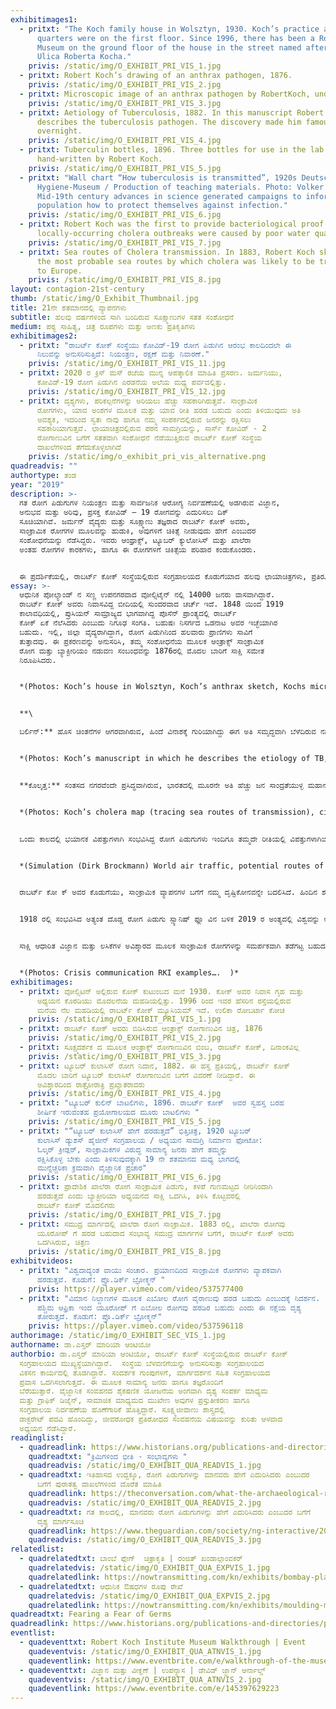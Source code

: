 ```yaml
---
exhibitimages1:
  - pritxt: "The Koch family house in Wolsztyn, 1930. Koch’s practice and the living
      quarters were on the first floor. Since 1996, there has been a Robert Koch
      Museum on the ground floor of the house in the street named after him:
      Ulica Roberta Kocha."
    privis: /static/img/O_EXHIBIT_PRI_VIS_1.jpg
  - pritxt: Robert Koch’s drawing of an anthrax pathogen, 1876.
    privis: /static/img/O_EXHIBIT_PRI_VIS_2.jpg
  - pritxt: Microscopic image of an anthrax pathogen by RobertKoch, undated.
    privis: /static/img/O_EXHIBIT_PRI_VIS_3.jpg
  - pritxt: Aetiology of Tuberculosis, 1882. In this manuscript Robert Koch first
      describes the tuberculosis pathogen. The discovery made him famous
      overnight.
    privis: /static/img/O_EXHIBIT_PRI_VIS_4.jpg
  - pritxt: Tuberculin bottles, 1896. Three bottles for use in the lab with labels
      hand-written by Robert Koch.
    privis: /static/img/O_EXHIBIT_PRI_VIS_5.jpg
  - pritxt: "Wall chart “How tuberculosis is transmitted”, 1920s Deutsches
      Hygiene-Museum / Production of teaching materials. Photo: Volker Kreidler.
      Mid-19th century advances in science generated campaigns to inform the
      population how to protect themselves against infection."
    privis: /static/img/O_EXHIBIT_PRI_VIS_6.jpg
  - pritxt: Robert Koch was the first to provide bacteriological proof that
      locally-occurring cholera outbreaks were caused by poor water quality.
    privis: /static/img/O_EXHIBIT_PRI_VIS_7.jpg
  - pritxt: Sea routes of Cholera transmission. In 1883, Robert Koch sketched out
      the most probable sea routes by which cholera was likely to be transmitted
      to Europe.
    privis: /static/img/O_EXHIBIT_PRI_VIS_8.jpg
layout: contagion-21st-century
thumb: /static/img/O_Exhibit_Thumbnail.jpg
title: 21ನೇ ಶತಮಾನದಲ್ಲಿ ವ್ಯಾಪನಗಳು
subtitle: ಹಲವು ವರ್ಷಗಳಿಂದ ಸಾಗಿ ಬಂದಿರುವ ಸೂಕ್ಷ್ಮಾಣುಗಳ ಸತತ ಸಂಶೋಧನೆ
medium: ಪಠ್ಯ ಸಾಹಿತ್ಯ, ಚಿತ್ರ ರೂಪಗಳು ಮತ್ತು ಅಣಕು ಪ್ರತಿಕೃತಿಗಳು
exhibitimages2:
  - pritxt: "ರಾಬರ್ಟ್‌ ಕೋಕ್ ಸಂಸ್ಥೆಯು ಕೋವಿಡ್‌-19 ರೋಗ ಪಿಡುಗಿನ ಆರಂಭ ಕಾಲದಿಂದಲೇ ಈ
      ನಿಲುವನ್ನು ಅನುಸರಿಸುತ್ತಿದೆ: ನಿಯಂತ್ರಣ, ರಕ್ಷಣೆ ಮತ್ತು ನಿವಾರಣೆ."
    privis: /static/img/O_EXHIBIT_PRI_VIS_11.jpg
  - pritxt: 2020 ರ ಕ್ರಿಸ್ ಮಸ್‌ ರಜೆಯ ಮುನ್ನ ಆಪತ್ಕಾಲಿಕ ಮಾಹಿತಿ ಪ್ರಸರಣ. ಜರ್ಮನಿಯು,
      ಕೋವಿಡ್‌-19 ರೋಗ ಪಿಡುಗಿನ ಎರಡನೆಯ ಅಲೆಯ ಮಧ್ಯ ಪರ್ವದಲ್ಲಿತ್ತು.
    privis: /static/img/O_EXHIBIT_PRI_VIS_12.jpg
  - pritxt: ದೃಶ್ಯಗಳು, ಪರಿಕಲ್ಪನೆಗಳನ್ನು ಅರಿಯಲು ಹೆಚ್ಚು ಸಹಕಾರಿಗಿರುತ್ತವೆ. ಸಾಂಕ್ರಾಮಿಕ
      ರೋಗಗಳು, ಯಾವ ಅಂಶಗಳ ಮೂಲಕ ಮತ್ತು ಯಾವ ರೀತಿ ಹರಡ ಬಹುದು ಎಂದು ತಿಳಿಯುವುದು ಅತಿ
      ಅವಶ್ಯಕ, ಇದರಿಂದ ಸ್ವತಃ ನಾವು ಹಾಗೂ ನಮ್ಮ ಸಂಪರ್ಕದಲ್ಲಿರುವ ಜನರನ್ನು ರಕ್ಷಿಸಲು
      ಸಹಕಾರಿಯಾಗುತ್ತವೆ. ಛಾಯಾಚಿತ್ರದಲ್ಲಿರುವ ಪಠನ ಸಾಮಗ್ರಿಯನ್ನು, ಸಾರ್ಸ್‌ ಕೋವಿಡ್‌ - 2
      ರೋಗಾಣುವಿನ ಬಗೆಗೆ ಸತತವಾಗಿ ಸಂಶೋಧನೆ ನೆಡೆಯುತ್ತಿರುವ ರಾಬರ್ಟ್‌ ಕೋಕ್ ಸಂಸ್ಥೆಯ
      ದಾಖಲೆಗಳಿಂದ ತೆಗೆದುಕೊಳ್ಳಲಾಗಿದೆ
    privis: /static/img/o_exhibit_pri_vis_alternative.png
quadreadvis: ""
authortype: ತಂಡ
year: "2019"
description: >-
  ಗತ ರೋಗ ಪಿಡುಗುಗಳ ನಿಯಂತ್ರಣ ಮತ್ತು ಸಾರ್ವಜನಿಕ ಆರೋಗ್ಯ ನಿರ್ವಹಣೆಯಲ್ಲಿ ಅಡಗಿರುವ ವಿಜ್ಞಾನ,
  ಅನುಭವ ಮತ್ತು ಅರಿವು, ಪ್ರಸಕ್ತ ಕೋವಿಡ್‌ – 19 ರೋಗವನ್ನು ಎದುರಿಸಲು ದಿಕ್‌
  ಸೂಚಿಯಾಗಿವೆ. ಜರ್ಮನ್‌ ವೈದ್ಯರು ಮತ್ತು ಸೂಕ್ಷ್ಮಾಣು ತಜ್ಞರಾದ ರಾಬರ್ಟ್‌ ಕೋಕ್ ಅವರು,
  ಸಾಂಕ್ರಾಮಿಕ ರೋಗಗಳ ಮೂಲವನ್ನು ಹುಡುಕಿ, ಅವುಗಳಿಗೆ ಚಿಕಿತ್ಸೆ ನೀಡುವುದು ಹೇಗೆ ಎಂಬುದರ
  ಸಂಶೋಧನೆಯನ್ನು ನೆಡೆಸಿದ್ದರು. ಇವರು ಆಂಥ್ರಾಕ್ಸ್‌, ಟ್ಯೂಬರ್ ಕ್ಯುಲೋಸಿಸ್‌ ಮತ್ತು ಖಾಲೆರಾ
  ಅಂತಹ ರೋಗಗಳ ಕಾರಕಗಳು, ಹಾಗೂ ಈ ರೋಗಗಳಿಗೆ ಚಿಕಿತ್ಸೆಯ ಪರಿಹಾರ ಕಂಡುಕೊಂಡರು.  


  ಈ ಪ್ರದರ್ಶಿಕೆಯಲ್ಲಿ, ರಾಬರ್ಟ್‌ ಕೋಕ್ ಸಂಸ್ಥೆಯಲ್ಲಿರುವ ಸಂಗ್ರಹಾಲಯದ ಕೊಡುಗೆಯಾದ ಹಲವು ಛಾಯಾಚಿತ್ರಗಳು, ಪ್ರತಿರೂಪಗಳು, ಅನುಕರಣಾತ್ಮಕ ಕೃತಿಗಳು ಪ್ರದರ್ಶಿತ ಗೊಂಡಿವೆ. ರಾಬರ್ಟ್‌ ಕೋಕ್ ಅವರು ತಮ್ಮ ಮೊದಲ ಅನ್ವೇಷಣೆಗಳನ್ನು ಕೈಗೊಂಡ ಸ್ಥಳಗಳನ್ನು ಪ್ರಸ್ತುತ ಪಡಿಸಲಾಗಿದೆ. ಸಾಂಕ್ರಾಮಿಕ ರೋಗಗಳ ವಿರುದ್ಧ ಮಾನವರ ಸತತ ಹೋರಾಟಗಳು ಕಾಲಾಂತರದಲ್ಲಿ ಹೇಗೆ ವಿಕಸನ ಹೊಂದಿವೆ ಎಂಬುದನ್ನು  ಚಿಂತಿಸಬೇಕಾಗಿದೆ.
essay: >-
  ಆಧುನಿಕ ಪೋಲ್ಯಾಂಡ್‌ ನ ಸಣ್ಣ ಉಪನಗರವಾದ ವೋಲ್ಸಿಟೈನ್‌ ನಲ್ಲಿ 14000 ಜನರು ವಾಸವಾಗಿದ್ದಾರೆ.
  ರಾಬರ್ಟ್‌ ಕೋಕ್ ಅವರು ನಿವಾಸವಿದ್ದ ಬೀದಿಯಲ್ಲಿ ಸುಂದರವಾದ ಚರ್ಚ್‌ ಇದೆ. 1848 ಯಿಂದ 1919
  ಕಾಲಾವಧಿಯಲ್ಲಿ, ಪ್ರುಸಿಯನ್‌ ಸಾಮ್ರಾಜ್ಯದ ಭಾಗವಾಗಿದ್ದ ಪೊಸೆನ್‌ ಪ್ರಾಂತ್ಯದಲ್ಲಿ ರಾಬರ್ಟ್‌
  ಕೋಕ್ ಏಕೆ ನೆಲೆಸಿದರು ಎಂಬುದು ನಿಗೂಢ ಸಂಗತಿ. ಬಹುಷಃ ನಿಸರ್ಗದ ಒಡನಾಟ ಅವರ ಇಚ್ಛೆಯಾಗಿರ
  ಬಹುದು. ಇಲ್ಲಿ, ಜಿಲ್ಲಾ ವೈದ್ಯರಾಗಿದ್ದಾಗ, ರೋಗ ಪಿಡುಗಿನಿಂದ ಹಲವಾರು ಪ್ರಾಣಿಗಳು ಸಾವಿಗೆ
  ತುತ್ತಾದವು. ಈ ಪ್ರಕರಣವನ್ನು ಅನುಸರಿಸಿ, ತಮ್ಮ ಸಂಶೋಧನೆಯ ಮೂಲಕ ಆಂತ್ರಾಕ್ಸ್‌ ಸಾಂಕ್ರಾಮಿಕ
  ರೋಗ ಮತ್ತು ಬ್ಯಾಕ್ಟೀರಿಯಂ ನಡುವಣ ಸಂಬಂಧವನ್ನು 1876ರಲ್ಲಿ ಮೊದಲ ಬಾರಿಗೆ ಸಾಕ್ಷಿ ಸಮೇತ
  ನಿರೂಪಿಸಿದರು.


  *(Photos: Koch’s house in Wolsztyn, Koch’s anthrax sketch, Kochs microscopic anthrax  image)* 


  **\

  ಬರ್ಲಿನ್:‌** ಹೊಸ ಚಿಂತನೆಗಳ ಆಗರವಾಗಿರುವ, ಹಿಂದೆ ವಿನಾಶಕ್ಕೆ ಗುರಿಯಾಗಿದ್ದು ಈಗ ಅತಿ ಸಮೃದ್ಧವಾಗಿ ಬೆಳೆದಿರುವ ನಗರ, ಬರ್ಲಿನ್.‌  3.8 ದಶಲಕ್ಷ ಜನಸಂಖ್ಯೆ ಹೊಂದಿದ್ದು, ಯೋರೋಪ್ ಖಂಡದಲ್ಲೀಯೇ ಎರಡನೇ ಅತಿ ಹೆಚ್ಚು ಜನ ಸಾಂದ್ರತೆಯುಳ್ಳ ನಗರವಾಗಿದೆ. ಎಲ್ಲ ಬಗೆಯ ಜನರು ಇಲ್ಲಿ ವಾಸವಾಗಿದ್ದಾರೆ, ಕೆಲಸ ಮಾಡುತ್ತಾರೆ. ಕಾಬಲ್‌ಸ್ಟೋನ್‌ ಬೀದಿಗಳಲ್ಲಿ ಕುದುರೆಗಳ ನೆಡಿಗೆಯ ಸಪ್ಪಳ ಕೇಳುತ್ತಿದ್ದ ಕಾಲವೊಂದಿತ್ತು.  ಈಗ ಆಧುನಿಕ ಇಂಜಿನ್ ಗಳ ಸದ್ದು ಕೇಳಿ ಬರುತ್ತದೆ. ಎರಡನೇ ವಿಶ್ವ ಯುದ್ಧದಲ್ಲಿ ಅನೇಕ ಭವ್ಯ ಭವನಗಳು ನಾಶವಾಗಿದ್ದರೂ, ಇನ್ನೂ ಹಲವು ಅಂತಹ ಭವನಗಳು ಇಲ್ಲಿ ಇವೆ.  ಅವುಗಳಲ್ಲಿ, ಸಾಂಕ್ರಾಮಿಕ ರೋಗಗಳ ಬಗೆಗೆ ಸಂಶೋಧನೆ ನೆಡೆಯುವ ಐತಿಹಾಸಿಕ ರಾಯಲ್‌ ಪ್ರಶಿಯನ್‌ ಸಂಸ್ಥೆಯೂ ಸಹ ಒಂದು. 1882 ರಲ್ಲಿ ಏಳರಲ್ಲಿ ಒಬ್ಬರನ್ನು ಬಲಿ ತೆಗೆದು ಕೊಳ್ಳುತ್ತಿದ್ದ ಟ್ಯೂಬರ್‌ ಕ್ಯುಲಾಸಿಸ್‌ ರೋಗದ ಮೂಲ ಕಾರಣವನ್ನು ಪತ್ತೆ ಹಚ್ಚಲು, ರಾಬರ್ಟ್‌ ಕೋಚ್,‌ ಅಪಾರ ಪ್ರಯಾಸ ಪಟ್ಟಿದ್ದರು, ಸಫಲತೆಯನ್ನೂ ಕಂಡರು. ಅವರ ಪ್ರಯತ್ನದ ಪ್ರತೀಕವಾಗಿ ಈ ಸಂಶೋಧನಾ ಸಂಸ್ಥೆಯನ್ನು ಸ್ಥಾಪಿಸಲಾಯಿತು.


  *(Photos: Koch’s manuscript in which he describes the etiology of TB, Tuberculin bottles  from Koch, Risk communication – spread of TB)* 


  **ಕೊಲ್ಕತ್ತ:** ಸಂತಸದ ನಗರವೆಂದೇ ಪ್ರಸಿದ್ಧವಾಗಿರುವ, ಭಾರತದಲ್ಲಿ ಮೂರನೇ ಅತಿ ಹೆಚ್ಚು ಜನ ಸಾಂದ್ರತೆಯುಳ್ಳ ಮಹಾನಗರ. 14 ದಶಲಕ್ಷ ಜನ ಸಂಖ್ಯೆಯನ್ನು ಹೊಂದಿದೆ. ಕೊಲ್ಕತ್ತ, ಬ್ರಿಟಿಷ್‌ ಸಾಮ್ರಾಜ್ಯದಲ್ಲಿ, ಒಂದು ಶತಮಾನಕ್ಕೂ ಹೆಚ್ಚು ಕಾಲ, ಭಾರತದ ಬ್ರಿಟಿಷ್‌ ಆಡಳಿತ ಪ್ರಾಂತ್ಯಗಳಿಗೆ ಮುಖ್ಯಾಲಯವಾಗಿತ್ತು. ಕೊಲ್ಕತ್ತದಲ್ಲಿ ಭಾರತದ ಅತಿ ಪುರಾತನ ಬಂದರು ಇದೆ. ದಿನದಲ್ಲಿ ನಗರವನ್ನು ಒಮ್ಮೆ ಸುತ್ತು ಹಾಕಿದರೆ, ಉದ್ಯಾನದ ಮಧ್ಯದಲ್ಲಿರುವ ವಿಕ್ಟೋರಿಯಾ ಮೆಮೋರಿಯಲ್‌ ತರಹದ ಸುಂದರ ತಾಣಗಳಲ್ಲಿ ವಿಶ್ರಾಂತಿ ಪಡೆಯ ಬಹುದು. 1883ರಲ್ಲಿ, ಖಾಲೆರಾ ಎಂಬ ರೋಗವು ಕೊಲ್ಕತ್ತ ನಗರದ ನಿವಾಸಿಗರನ್ನು ಮಹಾಮಾರಿಯಾಗಿ ವ್ಯಾಪಿಸಿ ಕಾಡಿದಾಗ, ರಾಬರ್ಟ್‌ ಕೋಕ್ ಅವರು ಇಜಿಪ್ಟ್‌ ನಿಂದ ಭಾರತಕ್ಕೆ ಬರುವಂತಾಯಿತು.


  *(Photos: Koch’s cholera map (tracing sea routes of transmission), city map of Kolkata  during Koch’s time)* 


  ಒಂದು ಕಾಲದಲ್ಲಿ ಭಯಾನಕ ವಿಪತ್ತುಗಳಾಗಿ ಸಂಭವಿಸಿದ್ದ ರೋಗ ಪಿಡುಗುಗಳು ಇಂದಿಗೂ ತಮ್ಮದೇ ರೀತಿಯಲ್ಲಿ ವಿಪತ್ತುಗಳಾಗಿಯೇ ಉಳಿದಿವೆ. ಈಗ ನಾವು ಜಾಗತಿಕ ವಿಶ್ವದಲ್ಲಿ ಇದ್ದೇವೆ. ಅತಿಯಾದ ನಗರೀಕರಣದ ಫಲಸ್ವರೂಪವಾಗಿ, ಮಹಾ ನಗರಗಳು ಅಸ್ಥಿತ್ವಕ್ಕೆ ಬಂದಿವೆ. ಹಿಂದೆಂದೂ ಕಾಣದ ಅಂತರ್ರಾಷ್ಟ್ರೀಯ ಮಟ್ಟದ  ಪ್ರಯಾಣ ಪ್ರವಾಸಗಳನ್ನು ಕಾಣುತ್ತಿದ್ದೇವೆ. ರಾಬರ್ಟ್‌ ಕೋಕ್ ಅಂತಹವರಿಗೆ ವಾರಗಳೇ ಹಿಡಿದಿದ್ದ ಪ್ರಯಾಣವನ್ನು ನಾವು ಕೆಲವೇ ಗಂಟೆಗಳಲ್ಲಿ ಪೂರೈಸಲು ಸಾಧ್ಯವಾಗುತ್ತಿದೆ. 1883 ರಲ್ಲಿ, ಬಡವರ ರೋಗವೆಂದೇ ಪ್ರಸಿದ್ಧವಾಗಿದ್ದಂತಹ ಖಾಲೆರಾ ರೋಗ ಪಿಡುಗು ಭಾರತದಿಂದ ಯೂರೋಪ್‌ ವರೆಗೂ ಹೇಗೆ ಸಂವನವಾಯಿತು ಎಂದು ರಾಬರ್ಟ್‌ ಕೋಚ್ ಅವರು‌, ಸಂಭಾವ್ಯ ಸಮುದ್ರ ಮಾರ್ಗಗಳ ನಕ್ಷೆಯನ್ನು ರಚಿಸಿದ್ದರು. ರಾಬರ್ಟ್‌ ಕೋಕ್ ಸಂಸ್ಥೆಯ ವಿಜ್ಞಾನಿಗಳು ಇಂದಿನ ದಿನಗಳಲ್ಲಿ, ವಾಯು ಮಾರ್ಗದಲ್ಲಿ ವಿಶ್ವದೆಲ್ಲೆಡೆ ಹರಡ ಬಹುದಾದ ಮಾರಣಾಂತಕ ವೈರಸ್‌ ಗಳ ಸಂವಹನದ ನಕ್ಷೆಗಳನ್ನು ಪತ್ತೆ ಮಾಡುವ ಕಾರ್ಯದಲ್ಲಿ ತೊಡಗಿದ್ದಾರೆ.


  *(Simulation (Dirk Brockmann) World air traffic, potential routes of deadly viruses)*


  ರಾಬರ್ಟ್‌ ಕೋ ಕ್ ಅವರ ಕೊಡುಗೆಯು, ಸಾಂಕ್ರಾಮಿಕ ವ್ಯಾಪನಗಳ ಬಗೆಗೆ ನಮ್ಮ ದೃಷ್ಟಿಕೋನವನ್ನೇ ಬದಲಿಸಿದೆ. ಹಿಂದಿನ ಶತಮಾನದಲ್ಲಿ, ಸಾಂಕ್ರಾಮಿಕ ರೋಗಗಳನ್ನು ಎದುರಿಸುವ ಮಾರ್ಗಗಳನ್ನು ಕಂಡುಕೊಂಡಿದ್ದೇವೆ. ಆದರೆ, ಆಂತ್ರಾಕ್ಸ್‌, ಟ್ಯೂಬರ್ ಕ್ಯುಲೋಸಿಸ್‌ ಮತ್ತು ಖಾಲೆರಾ ಅಂತಹ ರೋಗಗಳು ಮಾನವರ ಅಸ್ಥಿತ್ವಕ್ಕೆ ಮಾರಣಾಂತಕವಾಗಿ ಉಳಿದಿಲ್ಲವೇನೋ ಅನ್ನಿಸುತ್ತದೆ? 


  1918 ರಲ್ಲಿ ಸಂಭವಿಸಿದ ಅತ್ಯಂತ ದೊಡ್ಡ ರೋಗ ಪಿಡುಗು ಸ್ಪ್ಯಾನಿಷ್‌ ಫ್ಲೂ ವಿನ ಬಳಿಕ 2019 ರ ಅಂತ್ಯದಲ್ಲಿ ವಿಶ್ವವನ್ನು ಅಪ್ಪಳಿಸಿರುವ ಕೋವಿಡ್‌-19, 100 ದಶ ಲಕ್ಷಕ್ಕೂ ಹೆಚ್ಚು ಜನರನ್ನು ಪೀಡಿಸಿದೆ ಹಾಗೂ ವಿಶ್ವದೆಲ್ಲೆಡೆ, 2.5 ದಶ ಲಕ್ಷ ಜನರು ಸಾವನ್ನಪ್ಪಿದ್ದಾರೆ.  


  ಸಾಕ್ಷಿ ಆಧಾರಿತ ವಿಜ್ಞಾನ ಮತ್ತು ಲಸಿಕೆಗಳ ಅವಿಶ್ಕಾರದ ಮೂಲಕ ಸಾಂಕ್ರಾಮಿಕ ರೋಗಗಳನ್ನು ಸಮರ್ಪಕವಾಗಿ ತಡೆಗಟ್ಟ ಬಹುದು. ಸಾಂಕ್ರಾಮಿಕ ರೋಗಗಳ ನಿವಾರಕ ಔಷಧಿಗಳನ್ನು ಪಡೆದಿರುವ ನಾವು, ಇಂತಹ ಬೃಹದಾಕಾರದ ಗಟ್ಟಿ ನಿಲುವಿನಲ್ಲಿ ಬಿರುಕುಗಳು ಗೋಚರಿಸಿದಾಗ, ನಿಜವಾಗಲೂ ಎಷ್ಟು ಚಿಂತಿಸ ಬೇಕು? ಈ ಬಿರುಕುಗಳನ್ನು ಸರಿಪಡಿಸದೇ ಇರುವ ಸಂದರ್ಭ ಒದಗಿದರೆ ಏನು ಮಾಡ ಬೇಕು?  ಇಂದು ಬಹಳ ಜನರು ವಿಜ್ಞಾನದ ಸಾಕ್ಷಿ ಆಧಾರಿತ ಅರಿವಿನ ಬಗೆಗೆ ತಮ್ಮ ವಿಶ್ವಾಸವನ್ನು ಕಳೆದುಕೊಂಡಿದ್ದಾರೆ. ನಮ್ಮ ಆಂತರಿಕ ಭೀತಿ ಮತ್ತು ಭಾವನೆಗಳನ್ನು ಜೊತೆಗೆ ಆಟ ಆಡುವ ಸುಳ್ಳು ಸುದ್ದಿಗಳು ಮತ್ತು ವದಂತಿಗಳನ್ನು ನಂಬುವಷ್ಟು ಸುಲಭವಾಗಿ ಸಾಕ್ಷಿ ಆಧಾರಿತ ಜ್ಞಾನವನ್ನು ಜನರು ಸ್ವೀಕರಿಸುವುದಿಲ್ಲ. ಈ ಸಾಂಕ್ರಾಮಿಕ ರೋಗಗಳನ್ನು ಎದುರಿಸುವ ನಿಟ್ಟಿನಲ್ಲಿ, ನಮ್ಮ ಶಕ್ತಿಶಾಲಿ ಸಹಚರರ ವಿರುದ್ಧ ಸೆಣೆಸಾಡುತ್ತಿದ್ದೇವೆಯೇ ಮತ್ತು ಅಪನಂಬಿಕೆಯ ಸಾಂಕ್ರಾಮಿಕತೆಯು ಮಾರಣಾಂತಕ ವೈರಾಣುವಿಗಿಂತಲೂ ಹೆಚ್ಚು ರಬಸಸವಾಗಿ ಹರಡುತ್ತಿದೆಯೇ?


  *(Photos: Crisis communication RKI examples….  )*
exhibitimages:
  - pritxt: ವೋಲ್ಸಿಟಿನ್‌ ಅಲ್ಲಿರುವ ಕೋಕ್ ಕುಟುಂಬದ ಮನೆ 1930. ಕೋಕ್ ಅವರ ನಿವಾಸ ಗೃಹ ಮತ್ತು
      ಅಧ್ಯಯನ ಕೊಠಡಿಯು ಮೊದಲನೆಯ ಮಹಡಿಯಲ್ಲಿತ್ತು. 1996 ರಿಂದ ಇವರ ಹೆಸರಿನ ರಸ್ತೆಯಲ್ಲಿರುವ
      ಮನೆಯ ನೆಲ ಮಹಡಿಯಲ್ಲಿ ರಾಬರ್ಟ್‌ ಕೋಕ್ ಮ್ಯೂಸಿಯಮ್‌ ಇದೆ. ಉಲಿಕಾ ರೋಬರ್ಟಾ ಕೋಚ
    privis: /static/img/O_EXHIBIT_PRI_VIS_1.jpg
  - pritxt: ರಾಬರ್ಟ್‌ ಕೋಕ್ ಅವರು ಬಿಡಿಸಿರುವ ಆಂತ್ರಾಕ್ಸ್‌ ರೋಗಾಣುವಿನ ಚಿತ್ರ, 1876
    privis: /static/img/O_EXHIBIT_PRI_VIS_2.jpg
  - pritxt: ಸೂಕ್ಷ್ಮದರ್ಶಕ ದ ಮೂಲಕ ಆಂತ್ರಾಕ್ಸ್‌ ರೋಗಾಣುವಿನ ಬಿಂಬ, ರಾಬರ್ಟ್‌ ಕೋಕ್, ದಿನಾಂಕವಿಲ್ಲ
    privis: /static/img/O_EXHIBIT_PRI_VIS_3.jpg
  - pritxt: ಟ್ಯೂಬರ್‌ ಕುಲಾಸಿಸ್‌ ರೋಗ ನಿದಾನ, 1882. ಈ ಹಸ್ತ ಪ್ರತಿಯಲ್ಲಿ, ರಾಬರ್ಟ್‌ ಕೋಕ್
      ಮೊದಲ ಬಾರಿಗೆ ಟ್ಯೂಬರ್‌ ಕುಲಾಸಿಸ್‌ ರೋಗಾಣುವಿನ ಬಗೆಗೆ ವಿವರಣೆ ನೀಡಿದ್ದಾರೆ. ಈ
      ಅವಿಶ್ಕಾರದಿಂದ ರಾತ್ರೋರಾತ್ರಿ ಪ್ರಖ್ಯಾತರಾದರು
    privis: /static/img/O_EXHIBIT_PRI_VIS_4.jpg
  - pritxt: "ಟ್ಯೂಬರ್‌ ಕುಲಿನ್‌ ಬಾಟಲಿಗಳು, 1896. ರಾಬರ್ಟ್‌ ಕೋಕ್  ಅವರ ಸ್ವಹಸ್ತ ಬರಹ
      ಶೀರ್ಷಿಕೆ ಇರುವಂತಹ ಪ್ರಯೋಗಾಲಯದ ಮೂರು ಬಾಟಲಿಗಳು "
    privis: /static/img/O_EXHIBIT_PRI_VIS_5.jpg
  - pritxt: "“ಟ್ಯೂಬರ್‌ ಕುಲಾಸಿಸ್‌ ಹೇಗೆ ಹರಡುತ್ತದೆ” ಭಿತ್ತಿಚಿತ್ರ, 1920 ಟ್ಯೂಬರ್‌
      ಕುಲಾಸಿಸ್‌ ಡ್ಯುಶಸ್‌ ಹೈಜೀನ್‌ ಸಂಗ್ರಹಾಲಯ / ಅಧ್ಯಯನ ಸಾಮಗ್ರಿ ನಿರ್ಮಾಣ ಫೋಟೋ:
      ಓಲ್ಕರ್‌ ಕ್ರೀಡ್ಲರ್‌, ಸಾಂಕ್ರಾಮಿಕಗಳ ವಿರುದ್ಧ ಸಾಮಾನ್ಯ ಜನರು ಹೇಗೆ ತಮ್ಮನ್ನು
      ರಕ್ಷಿಸಿಕೊಳ್ಳ ಬೇಕು ಎಂದು ತಿಳಿಸುವುದಕ್ಕಾಗಿ 19 ನೇ ಶತಮಾನದ ಮಧ್ಯ ಭಾಗದಲ್ಲಿ
      ಮುನ್ನೆಚ್ಚರಿಕಾ ಕ್ರಮವಾಗಿ ವೈಜ್ಞಾನಿಕ ಪ್ರಚಾರ"
    privis: /static/img/O_EXHIBIT_PRI_VIS_6.jpg
  - pritxt: ಪ್ರಾದೇಶಿಕ ಖಾಲೆರಾ ರೋಗ ಸಾಂಕ್ರಾಮಿಕ ಪಿಡುಗು, ಕಳಪೆ ಗುಣಮಟ್ಟದ ನೀರಿನಿಂದಾಗಿ
      ಹರಡುತ್ತದೆ ಎಂದು ಬ್ಯಾಕ್ಟೀರಿಯಾ ಅಧ್ಯಯನದ ಸಾಕ್ಷಿ ಒದಗಿಸಿ, ತಿಳಿಸಿ ಕೊಟ್ಟವರಲ್ಲಿ
      ರಾಬರ್ಟ್‌ ಕೋಕ್ ಮೊದಲಿಗರು
    privis: /static/img/O_EXHIBIT_PRI_VIS_7.jpg
  - pritxt: ಸಮುದ್ರ ಮಾರ್ಗದಲ್ಲಿ ಖಾಲೆರಾ ರೋಗ ಸಾಂಕ್ರಾಮಿಕ. 1883 ರಲ್ಲಿ, ಖಾಲೆರಾ ರೋಗವು
      ಯೂರೋಪ್‌ ಗೆ ಹರಡ ಬಹುದಾದ ಸಂಭಾವ್ಯ ಸಮುದ್ರ ಮಾರ್ಗಗಳ ಬಗೆಗೆ, ರಾಬರ್ಟ್‌ ಕೋಕ್ ಅವರು
      ಒದಗಿಸಿರುವ, ಚಿತ್ರಣ
    privis: /static/img/O_EXHIBIT_PRI_VIS_8.jpg
exhibitvideos:
  - pritxt: "ವಿಶ್ವದಾದ್ಯಂತ ವಾಯು ಸಂಚಾರ. ಪ್ರಯಾಣದಿಂದ ಸಾಂಕ್ರಾಮಿಕ ರೋಗಗಳು ವ್ಯಾಪಕವಾಗಿ
      ಹರಡುತ್ತವೆ. ಕೊಡುಗೆ: ಪ್ರೊ.ಡಿರ್ಕ್‌ ಬ್ರೋಕ್ಮನ್‌ "
    privis: https://player.vimeo.com/video/537577400
  - pritxt: "ವಿಮಾನ ನಿಲ್ದಾಣಗಳ ಮೂಲಕ ಎಬೋಲ ರೋಗ ವೈರಾಣುವು ಹರಡ ಬಹುದು ಎಂಬುದಕ್ಕೆ ನಿದರ್ಶನ.
      ಪಶ್ಚಿಮ ಆಫ್ರಿಕಾ ಇಂದ ಯೂರೋಪ್‌ ಗೆ ಎಬೋಲ ರೋಗವು ಹರಡಿರ ಬಹುದು ಎಂದು ಈ ನಕ್ಷೆಯ ದೃಶ್ಯ
      ತೋರುತ್ತದೆ. ಕೊಡುಗೆ: ಪ್ರೊ.ಡಿರ್ಕ್‌ ಬ್ರೋಕ್ಮನ್‌"
    privis: https://player.vimeo.com/video/537596118
authorimage: /static/img/O_EXHIBIT_SEC_VIS_1.jpg
authorname: ಡಾ.ಎಸ್ತರ್‌ ಮಾರಿಯಾ ಆಂಟಿಯೋ
authorbio: ಡಾ.ಎಸ್ತರ್‌ ಮಾರಿಯಾ ಆಂಟಿಯೋ, ರಾಬರ್ಟ್‌ ಕೋಕ್ ಸಂಸ್ಥೆಯಲ್ಲಿರುವ ರಾಬರ್ಟ್‌ ಕೋಕ್
  ಸಂಗ್ರಹಾಲಯದ ಮುಖ್ಯಸ್ಥೆಯಾಗಿದ್ದಾರೆ.  ಸಂಸ್ಥೆಯ ಬೆಳವಣಿಗೆಯನ್ನು ಅನುಸರಿಸುತ್ತಾ ಸಂಗ್ರಹಾಲಯದ
  ವಿಕಸನ ಕಾರ್ಯದಲ್ಲಿ ತೊಡಗಿದ್ದಾರೆ. ಸಂದರ್ಶಕ ಗುಂಪುಗಳಿಗೆ, ಮಾರ್ಗದರ್ಶನ ಸಹಿತ ಸಂಗ್ರಹಾಲಯದ
  ಪ್ರವಾಸ ಒದಗಿಸಲಾಗುತ್ತದೆ. ಈ ಮೂಲಕ ಸಾಮಾನ್ಯ ಜನರು ಹಾಗೂ ತಜ್ಞರೊಂದಿಗೆ
  ಬೆರೆಯುತ್ತಾರೆ. ವೈಜ್ಞಾನಿಕ ಸಂವಹನದ ಶೈಕಷಣಿಕ ಯೋಜನೆಯ ಅಂಗವಾಗಿ ದೃಶ್ಯ ಸಂಪರ್ಕ ಮಾಧ್ಯಮ
  ಮತ್ತು ಗ್ರಾಫಿಕ್‌ ಡಿಜೈನ್‌, ಸಾಮಾಜಿಕ ಮಾಧ್ಯಮದ ಮುಖೇಣ ಅವುಗಳ ಪ್ರಸ್ತುತೀಕರಣ ಹಾಗೂ
  ಸಂಗ್ರಹಾಲಯ ನಿರ್ವಹಣೆಯ ಹೊಣೆಗಾರಿಕೆ ಹೊತ್ತಿದ್ದಾರೆ. ಸೂಕ್ಷ್ಮಜೀವಾಣು ಶಾಸ್ತ್ರದಲ್ಲಿ
  ಡಾಕ್ಟರೇಟ್‌ ಪದವಿ ಹೊಂದಿದ್ದು, ಜೀವರೋಧಕ ಪ್ರತಿರೋಧದ ಸಂವಹನೆಯ ವಿಷಯವನ್ನು ಕುರಿತು ಆಳವಾದ
  ಅಧ್ಯಯನ ನೆಡೆಸಿದ್ದಾರೆ.
readinglist:
  - quadreadlink: https://www.historians.org/publications-and-directories/perspectives-on-history/october-2020/fearing-a-fear-of-germs-how-did-the-surgical-mask-transform-from-a-sign-of-bigotry-to-a-sign-of-care
    quadreadtxt: "ಕ್ರಿಮಿಗಳಿಂದ ಭೀತಿ - ಸಂಭಾವ್ಯಗಳು "
    quadreadvis: /static/img/O_EXHIBIT_QUA_READVIS_1.jpg
  - quadreadtxt: ಇತಿಹಾಸದ ಉದ್ದಕ್ಕೂ, ರೋಗ ಪಿಡುಗುಗಳನ್ನು ಮಾನವರು ಹೇಗೆ ಎದುರಿಸಿದರು ಎಂಬುದರ
      ಬಗೆಗೆ ಪುರಾತತ್ವ ದಾಖಲೆಗಳಿಂದ ದೊರೆತ ಮಾಹಿತಿ
    quadreadlink: https://theconversation.com/what-the-archaeological-record-reveals-about-epidemics-throughout-history-and-the-human-response-to-them-138408
    quadreadvis: /static/img/O_EXHIBIT_QUA_READVIS_2.jpg
  - quadreadtxt: ಗತ ಕಾಲದಲ್ಲಿ, ಮಾನವರು ರೋಗ ಪಿಡುಗುಗಳನ್ನು ಹೇಗೆ ಎದುರಿಸಿದರು ಎಂಬುದರ ಬಗೆಗೆ
      ದೃಶ್ಯ ಮಾರ್ಗಸೂಚಿ
    quadreadlink: https://www.theguardian.com/society/ng-interactive/2020/apr/29/how-humans-have-reacted-to-pandemics-through-history-a-visual-guide
    quadreadvis: /static/img/O_EXHIBIT_QUA_READVIS_3.jpg
relatedlist:
  - quadrelatedtxt: ಬಾಂಬೆ ಪ್ಲೇಗ್‌  ಚಿತ್ರಾಕೃತಿ | ರಂಜಿತ್‌ ಖಂಡಾಲ್ಗಾಂವಕರ್‌
    quadrelatedvis: /static/img/O_EXHIBIT_QUA_EXPVIS_1.jpg
    quadrelatedlink: https://nowtransmitting.com/kn/exhibits/bombay-plague/
  - quadrelatedtxt: ಆಧುನಿಕ ಔಷಧಗಳ ರೂಪು ರೇಖೆ
    quadrelatedvis: /static/img/O_EXHIBIT_QUA_EXPVIS_2.jpg
    quadrelatedlink: https://nowtransmitting.com/kn/exhibits/moulding-modern-medicine/
quadreadtxt: Fearing a Fear of Germs
quadreadlink: https://www.historians.org/publications-and-directories/perspectives-on-history/october-2020/fearing-a-fear-of-germs-how-did-the-surgical-mask-transform-from-a-sign-of-bigotry-to-a-sign-of-care
eventlist:
  - quadeventtxt: Robert Koch Institute Museum Walkthrough | Event
    quadeventvis: /static/img/O_EXHIBIT_QUA_ATNVIS_1.jpg
    quadeventlink: https://www.eventbrite.com/e/walkthrough-of-the-museum-at-robert-koch-institute-event-registration-148309895891
  - quadeventtxt: ವಿಜ್ಞಾನ ಮತ್ತು ವೀಕ್ಞಣೆ | ಉಪನ್ಯಾಸ | ಡೇವಿಡ್‌ ಜ್ಹಾನ್‌ ಆರ್ನಾಲ್ಡ್‌
    quadeventvis: /static/img/O_EXHIBIT_QUA_ATNVIS_2.jpg
    quadeventlink: https://www.eventbrite.com/e/145397629223
---
```

